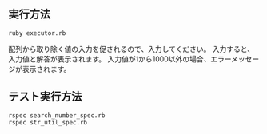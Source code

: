 ## 実行方法
    ruby executor.rb
配列から取り除く値の入力を促されるので、入力してください。
入力すると、入力値と解答が表示されます。
入力値が1から1000以外の場合、エラーメッセージが表示されます。

## テスト実行方法
    rspec search_number_spec.rb
    rspec str_util_spec.rb
